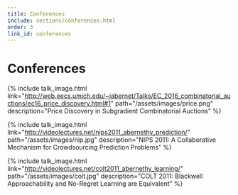 ```yaml
---
title: Conferences
include: sections/conferences.html
order: 3
link_id: conferences
---
```


# Conferences

{% include talk_image.html
  link="http://web.eecs.umich.edu/~jabernet/Talks/EC_2016_combinatorial_auctions/ec16_price_discovery.html#1"
  path="/assets/images/price.png"
  description="Price Discovery in Subgradient Combinatorial Auctions"
%}

{% include talk_image.html
  link="http://videolectures.net/nips2011_abernethy_prediction/"
  path="/assets/images/nip.jpg"
  description="NIPS 2011: A Collaborative Mechanism for Crowdsourcing Prediction Problems"
%}

{% include talk_image.html
  link="http://videolectures.net/colt2011_abernethy_learning/"
  path="/assets/images/colt.jpg"
  description="COLT 2011: Blackwell Approachability and No-Regret Learning are Equivalent"
%}
